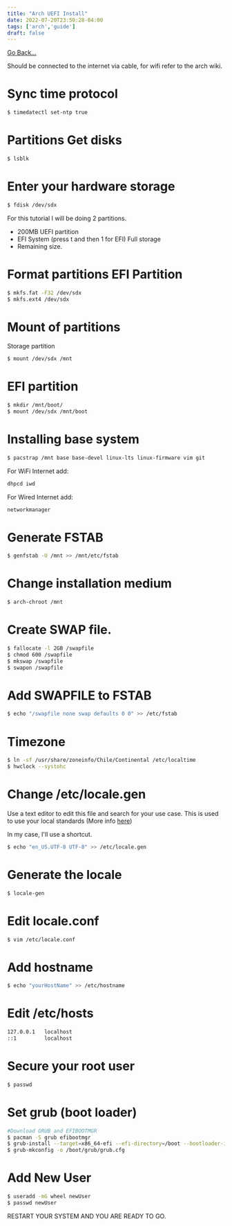 ```yaml
---
title: "Arch UEFI Install"
date: 2022-07-20T23:50:28-04:00
tags: ['arch','guide']
draft: false
---
```


[Go Back...](/guides)

Should be connected to the internet via cable, for wifi refer to the arch wiki.

# Sync time protocol
```sh
$ timedatectl set-ntp true
```

# Partitions Get disks
```sh
$ lsblk
```

# Enter your hardware storage
```sh
$ fdisk /dev/sdx
```
For this tutorial I will be doing 2 partitions.
- 200MB UEFI partition
- EFI System (press t and then 1 for EFI) Full storage
- Remaining size.

# Format partitions EFI Partition
```sh
$ mkfs.fat -F32 /dev/sdx
$ mkfs.ext4 /dev/sdx
```

# Mount of partitions
Storage partition
```sh
$ mount /dev/sdx /mnt
```

# EFI partition
```sh
$ mkdir /mnt/boot/
$ mount /dev/sdx /mnt/boot
```

# Installing base system
```sh
$ pacstrap /mnt base base-devel linux-lts linux-firmware vim git
```

For WiFi Internet add:
```sh
dhpcd iwd
```

For Wired Internet add:
```sh
networkmanager
```

# Generate FSTAB
```sh
$ genfstab -U /mnt >> /mnt/etc/fstab
```

# Change installation medium
```sh
$ arch-chroot /mnt
```

# Create SWAP file.
```sh
$ fallocate -l 2GB /swapfile
$ chmod 600 /swapfile
$ mkswap /swapfile
$ swapon /swapfile
```

# Add SWAPFILE to FSTAB
```sh
$ echo "/swapfile none swap defaults 0 0" >> /etc/fstab
```

# Timezone
```sh
$ ln -sf /usr/share/zoneinfo/Chile/Continental /etc/localtime
$ hwclock --systohc
```

# Change /etc/locale.gen
Use a text editor to edit this file and search for your use case.
This is used to use your local standards (More info [here](https://wiki.archlinux.org/title/Locale))

In my case, I'll use a shortcut.

```sh
$ echo "en_US.UTF-8 UTF-8" >> /etc/locale.gen
```
# Generate the locale
```sh
$ locale-gen
```

# Edit locale.conf
```sh
$ vim /etc/locale.conf
```

# Add hostname
```sh
$ echo "yourHostName" >> /etc/hostname
```


# Edit /etc/hosts
```sh
127.0.0.1   localhost
::1         localhost
```

# Secure your root user
```sh
$ passwd
```

# Set grub (boot loader)

```sh
#Download GRUB and EFIBOOTMGR
$ pacman -S grub efibootmgr
$ grub-install --target=x86_64-efi --efi-directory=/boot --bootloader-id=GRUB
$ grub-mkconfig -o /boot/grub/grub.cfg
```

# Add New User
```sh
$ useradd -mG wheel newUser
$ passwd newUser
```

RESTART YOUR SYSTEM AND YOU ARE READY TO GO.


